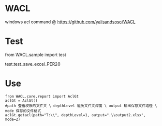 # WACL
windows acl command
    @ https://github.com/yalisandsoso/WACL

# Test
from WACL.sample import test

test.test_save_excel_PER2()

# Use
    from WACL.core.report import AclGt
    aclGt = AclGt()
    #path 查看权限的文件夹 \ depthLevel 遍历文件夹深度 \ output 输出保存文件路径 \ mode 保存的文件格式
    aclGt.getacl(path="T:\\", depthLevel=1, output=".\\output2.xlsx", mode=2)
